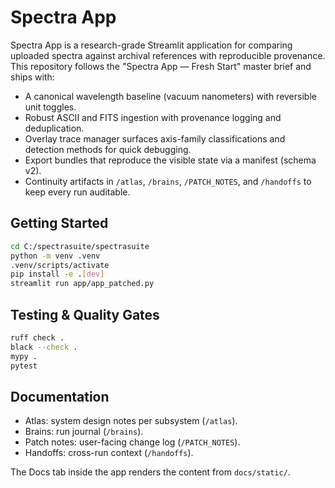 # Spectra App

Spectra App is a research-grade Streamlit application for comparing uploaded spectra against
archival references with reproducible provenance. This repository follows the "Spectra App —
Fresh Start" master brief and ships with:

- A canonical wavelength baseline (vacuum nanometers) with reversible unit toggles.
- Robust ASCII and FITS ingestion with provenance logging and deduplication.
- Overlay trace manager surfaces axis-family classifications and detection methods for quick debugging.
- Export bundles that reproduce the visible state via a manifest (schema v2).
- Continuity artifacts in `/atlas`, `/brains`, `/PATCH_NOTES`, and `/handoffs` to keep every
  run auditable.

## Getting Started

```bash
cd C:/spectrasuite/spectrasuite
python -m venv .venv
.venv/scripts/activate
pip install -e .[dev]
streamlit run app/app_patched.py
```

## Testing & Quality Gates

```bash
ruff check .
black --check .
mypy .
pytest
```

## Documentation

- Atlas: system design notes per subsystem (`/atlas`).
- Brains: run journal (`/brains`).
- Patch notes: user-facing change log (`/PATCH_NOTES`).
- Handoffs: cross-run context (`/handoffs`).

The Docs tab inside the app renders the content from `docs/static/`.
